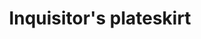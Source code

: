 ---
layout: item
title: Inquisitor's plateskirt
item-id: 24421
datatable: true
id: 24421
name: "Inquisitor's plateskirt"
members: true
lowalch: 300000
highalch: 450000
examine: "The plateskirt of the turncloak Justiciar."
monsters:
  - id: 9416
    name: "Phosani's Nightmare"
    members: true
    combat_level: 1024
    wiki_url: "https://oldschool.runescape.wiki/w/The_Nightmare"
    drops:
      - quantity: "1"
        rarity: 0.0016666666666666668
    image: "https://oldschool.runescape.wiki/images/thumb/7/7d/The_Nightmare.png/250px-The_Nightmare.png?0128a"
  - id: 9425
    name: "The Nightmare"
    members: true
    combat_level: 814
    wiki_url: "https://oldschool.runescape.wiki/w/The_Nightmare"
    drops:
      - quantity: "1"
        rarity: 0.0016666666666666668
    image: "https://oldschool.runescape.wiki/images/thumb/7/7d/The_Nightmare.png/250px-The_Nightmare.png?0128a"
---